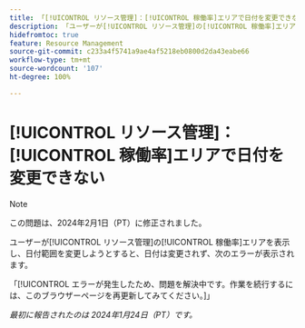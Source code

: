 ```yaml
---
title: 「[!UICONTROL リソース管理]：[!UICONTROL 稼働率]エリアで日付を変更できない」
description: 「ユーザーが[!UICONTROL リソース管理]の[!UICONTROL 稼働率]エリアを表示し、日付範囲を変更しようとすると、日付は変更されず、エラーが表示される。」
hidefromtoc: true
feature: Resource Management
source-git-commit: c233a4f5741a9ae4af5218eb0800d2da43eabe66
workflow-type: tm+mt
source-wordcount: '107'
ht-degree: 100%

---
```



# [!UICONTROL リソース管理]：[!UICONTROL 稼働率]エリアで日付を変更できない

>[!NOTE]
>
>この問題は、2024年2月1日（PT）に修正されました。

ユーザーが[!UICONTROL リソース管理]の[!UICONTROL 稼働率]エリアを表示し、日付範囲を変更しようとすると、日付は変更されず、次のエラーが表示されます。

「[!UICONTROL エラーが発生したため、問題を解決中です。作業を続行するには、このブラウザーページを再更新してみてください。]」

_最初に報告されたのは 2024年1月24日（PT）です。_
